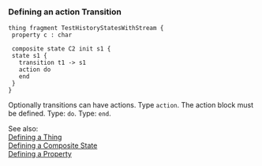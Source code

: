 ### <a name="Defining-a-action-Transition"></a>Defining an action Transition

```
thing fragment TestHistoryStatesWithStream {
 property c : char 

 composite state C2 init s1 {
 state s1 {
   transition t1 -> s1 
   action do
   end
 }
}

```
Optionally transitions can have actions.
Type `action`.
The action block must be defined.
Type: `do`.
Type: `end`.

See also:<br/>
[Defining a Thing](Defining-a-Thing)<br/>
[Defining a Composite State](Defining-a-CompositeState)<br/>
[Defining a Property](Defining-a-Property)
